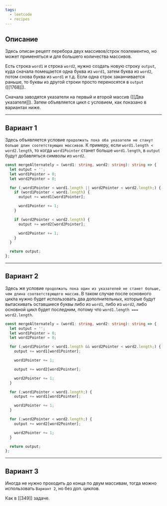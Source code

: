 ```yaml
---
tags:
  - leetcode
  - recipes
---
```

## Описание

Здесь описан рецепт перебора двух массивов/строк поэлементно, но может применяться и для большего количества массивов.

Есть строка `word1` и строка `word2`, нужно создать новую строку `output`, куда сначала помещается одна буква из `word1`, затем буква из `word2`, потом снова буква из `word1` и т.д. Если одна строк заканчивается раньше, то буквы из другой строки просто переносятся в `output` ([[1768]]).

Сначала заводятся указатели на первый и второй массив ([[Два указателя]]). Затем объявляется цикл с условием, как показано в вариантах ниже.

---
## Вариант 1

Здесь объявляется условие `продолжать пока оба указатели не станут больше длин соотетствующих массивов`. К примеру, если `word1.length < word2.length`, то когда `word1Pointer` станет больше `word1.length`, в `output` будут добавляться символы из `word2`.

```typescript
const mergeAlternately = (word1: string, word2: string): string => {
  let output = '';
  let word1Pointer = 0;
  let word2Pointer = 0;

  for (;word1Pointer < word1.length || word2Pointer < word2.length;) {
    if (word1Pointer < word1.length) {
      output += word1[word1Pointer];

      word1Pointer += 1;
    }

    if (word2Pointer < word2.length) {
      output += word2[word2Pointer];

      word2Pointer += 1;
    }
  }

  return output;
};
```

---
## Вариант 2

Здесь же условие `продолжать пока один из указателей не станет больше, чем длина соответствующего массив`. В таком случае после основного цикла нужно будет использовать два дополнительных, которые будут вытаскивать оставшиеся буквы либо из `word1`, либо из `word2`, либо основной цикл будет последним, потому что `word1.length === word2.length`.

```typescript
const mergeAlternately = (word1: string, word2: string): string => {
  let output = '';
  let word1Pointer = 0;
  let word2Pointer = 0;

  for (;word1Pointer < word1.length && word2Pointer < word2.length;) {
    output += word1[word1Pointer];

    word1Pointer += 1;

    output += word2[word2Pointer];

    word2Pointer += 1;
  }

  for (;word1Pointer < word1.length;) {
    output += word1[word1Pointer];

    word1Pointer += 1;
  }

  for (;word2Pointer < word2.length;) {
    output += word2[word2Pointer];

    word2Pointer += 1;
  }

  return output;
};
```

---
## Вариант 3

Иногда не нужно проходить до конца по двум массивам, тогда можно использовать `Вариант 2`, но без доп. циклов.

Как в [[349]] задаче.

